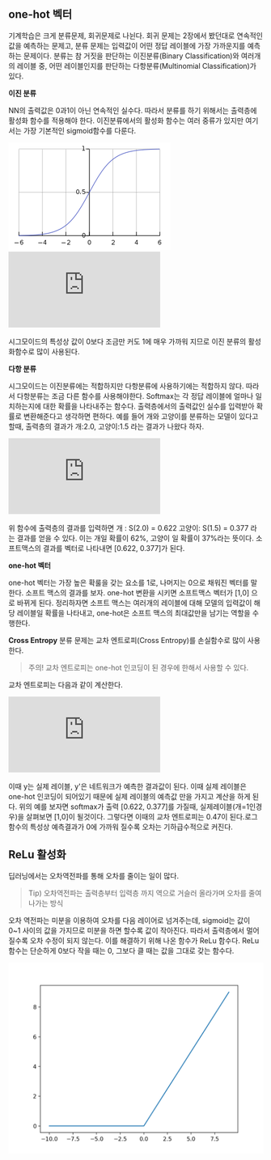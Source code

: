 ## one-hot 벡터
기계학습은 크게 분류문제, 회귀문제로 나뉜다. 회귀 문제는 2장에서 봤던대로 연속적인 값을 예측하는 문제고, 분류 문제는 입력값이 어떤 정답 레이블에 가장 가까운지를 예측하는 문제이다. 분류는 참 거짓을 판단하는 이진분류(Binary Classification)와 여러개의 레이블 중, 어떤 레이블인지를 판단하는 다항분류(Multinomial Classification)가 있다. 

**이진 분류**

NN의 출력값은 0과1이 아닌 연속적인 실수다. 따라서 분류를 하기 위해서는 출력층에 활성화 함수를 적용해야 한다. 이진분류에서의 활성화 함수는 여러 중류가 있지만 여기서는 가장 기본적인 sigmoid함수를 다룬다.

![sigmoid](../img/sigmoid.png)
![sigmoid eqn](https://latex.codecogs.com/gif.latex?%5Clarge%20S%3D%5Cfrac%7B1%7D%7B1&plus;e%5E%7B-x%7D%7D%3D%5Cfrac%7Be%5Ex%7D%7B1&plus;e%5Ex%7D)

시그모이드의 특성상 값이 0보다 조금만 커도 1에 매우 가까워 지므로 이진 분류의 활성화함수로 많이 사용된다.

**다항 분류**

시그모이드는 이진분류에는 적합하지만 다항분류에 사용하기에는 적합하지 않다. 따라서 다항분류는 조금 다른 함수를 사용해야한다. Softmax는 각 정답 레이블에 얼마나 일치하는지에 대한 확률을 나타내주는 함수다. 출력층에서의 출력값인 실수를 입력받아 확률로 변환해준다고 생각하면 편하다. 예를 들어 개와 고양이를 분류하는 모델이 있다고 할때, 출력층의 결과가 개:2.0, 고양이:1.5 라는 결과가 나왔다 하자. 

![softmax](https://latex.codecogs.com/gif.latex?%5Clarge%20S%28y_i%29%3D%5Cfrac%7Be%5E%7By_i%7D%7D%7B%5Csum%20e%5E%7By_i%7D%7D)

위 함수에 출력층의 결과를 입력하면
개 : S(2.0) = 0.622
고양이: S(1.5) = 0.377
라는 결과를 얻을 수 있다. 이는 개일 확률이 62%, 고양이 일 확률이 37%라는 뜻이다. 소프트맥스의 결과를 벡터로 나타내면 [0.622, 0.377]가 된다.

**one-hot 벡터**

one-hot 벡터는 가장 높은 확룰을 갖는 요소를 1로, 나머지는 0으로 채워진 벡터를 말한다. 소프트 맥스의 결과를 보자. one-hot 변환을 시키면 소프트맥스 벡터가 [1,0] 으로 바뀌게 된다.
정리하자면 소프트 맥스는 여러개의 레이블에 대해 모델의 입력값이 해당 레이블일 확률을 나타내고, one-hot은 소프트 맥스의 최대값만을 남기는 역할을 수행한다.

**Cross Entropy**
분류 문제는 교차 엔트로피(Cross Entropy)를 손실함수로 많이 사용한다. 

> 주의! 교차 엔트로피는 one-hot 인코딩이 된 경우에 한해서 사용할 수 있다.

교차 엔트로피는 다음과 같이 계산한다.

![cross entropy](https://latex.codecogs.com/gif.latex?%5Clarge%20CE%3D-%5Csum_%7Bi%7Dy_ilog%28y%27_i%29)

이때 y는 실제 레이블, y'은 네트워크가 예측한 결과값이 된다. 이때 실제 레이블은 one-hot 인코딩이 되어있기 때문에 실제 레이블의 예측값 만을 가지고 계산을 하게 된다. 위의 예를 보자면 softmax가 출력 [0.622, 0.377]를 가질때, 실제레이블(개=1인경우)을 살펴보면 [1,0]이 될것이다. 그렇다면 이때의 교차 엔트로피는 0.47이 된다.로그함수의 특성상 예측결과가 0에 가까워 질수록 오차는 기하급수적으로 커진다. 

## ReLu 활성화

딥러닝에서는 오차역전파를 통해 오차를 줄이는 일이 많다. 

> Tip) 오차역전파는 출력층부터 입력층 까지 역으로 거슬러 올라가며 오차를 줄여나가는 방식

오차 역전파는 미분을 이용하여 오차를 다음 레이어로 넘겨주는데, sigmoid는 값이 0~1 사이의 값을 가지므로 미분을 하면 할수록 값이 작아진다. 따라서 출력층에서 멀어질수록 오차 수정이 되지 않는다. 이를 해결하기 위해 나온 함수가 ReLu 함수다. ReLu 함수는 단순하게 0보다 작을 때는 0, 그보다 클 때는 값을 그대로 갖는 함수다.

![ReLu](../img/ReLu.png)
